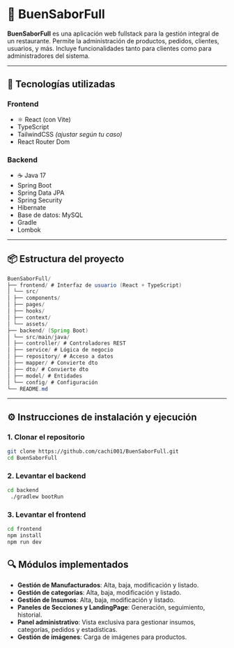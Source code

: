 # 🍔 BuenSaborFull

**BuenSaborFull** es una aplicación web fullstack para la gestión integral de un restaurante. Permite la administración de productos, pedidos, clientes, usuarios, y más. Incluye funcionalidades tanto para clientes como para administradores del sistema.

---

## 🚀 Tecnologías utilizadas

### Frontend

- ⚛️ React (con Vite)
- TypeScript
- TailwindCSS *(ajustar según tu caso)*
- React Router Dom

### Backend

- ☕ Java 17
- Spring Boot
- Spring Data JPA
- Spring Security
- Hibernate
- Base de datos: MySQL
- Gradle
- Lombok

---

## 📦 Estructura del proyecto

```java
BuenSaborFull/
├── frontend/ # Interfaz de usuario (React + TypeScript)
│ └── src/
│ ├── components/
│ ├── pages/
│ ├── hooks/
│ ├── context/
│ └── assets/
├── backend/ (Spring Boot)
│ └── src/main/java/
│ ├── controller/ # Controladores REST
│ ├── service/ # Lógica de negocio
│ ├── repository/ # Acceso a datos
│ ├── mapper/ # Convierte dto
│ ├── dto/ # Convierte dto
│ ├── model/ # Entidades
│ └── config/ # Configuración
└── README.md
```

---

## ⚙️ Instrucciones de instalación y ejecución

### 1. Clonar el repositorio

```bash
git clone https://github.com/cachi001/BuenSaborFull.git
cd BuenSaborFull
```

### 2. Levantar el backend

```bash
cd backend
 ./gradlew bootRun
```

### 3. Levantar el frontend

```bash
cd frontend
npm install
npm run dev
```

## 🔍 Módulos implementados

- **Gestión de Manufacturados**: Alta, baja, modificación y listado.
- **Gestión de categorias**: Alta, baja, modificación y listado.
- **Gestión de Insumos**: Alta, baja, modificación y listado.
- **Paneles de Secciones y LandingPage**: Generación, seguimiento, historial.
- **Panel administrativo**: Vista exclusiva para gestionar insumos, categorías, pedidos y estadísticas.
- **Gestión de imágenes**: Carga de imágenes para productos.
